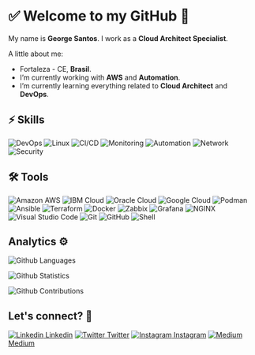 # ✅ Welcome to my GitHub 🚀

My name is **George Santos**. I work as a **Cloud Architect Specialist**.

A little about me:

- Fortaleza - CE, **Brasil**.
- I’m currently working with **AWS** and **Automation**.
- I’m currently learning everything related to **Cloud Architect** and **DevOps**.

## ⚡ Skills

![DevOps](https://img.shields.io/badge/-DevOps-yellowgreen) ![Linux](https://img.shields.io/badge/-Linux-FCC624?&logo=linux&logoColor=FFFFFF) ![CI/CD](https://img.shields.io/badge/-CI/CD-yellowgreen) ![Monitoring](https://img.shields.io/badge/-Monitoring-red) ![Automation](https://img.shields.io/badge/-Automation-green) ![Network](https://img.shields.io/badge/-Network-brightgreen?&logo=Network&logoColor=FFFFFF) ![Security](https://img.shields.io/badge/-Security-blue)

## 🛠 Tools

![Amazon AWS](https://img.shields.io/badge/-Amazon%20AWS-232F3E?&logo=amazon%20aws&logoColor=FFFFFF) ![IBM Cloud](https://img.shields.io/badge/-IBM%20Cloud-632CA6?&logo=IBMCloud&logoColor=FFFFFF) ![Oracle Cloud](https://img.shields.io/badge/-Oracle%20Cloud-D24939?&logo=OracleCloud&logoColor=FFFFFF) ![Google Cloud](https://img.shields.io/badge/-Google%20Cloud-3EAAAF?&logo=GoogleCloud&logoColor=FFFFFF) ![Podman](https://img.shields.io/badge/-Podman-326CE5?&logo=podman&logoColor=FFFFFF) ![Ansible](https://img.shields.io/badge/-Ansible-EE0000?&logo=ansible&logoColor=FFFFFF) ![Terraform](https://img.shields.io/badge/-Terraform-623CE4?&logo=terraform&logoColor=FFFFF) ![Docker](https://img.shields.io/badge/-Docker-2496ED?&logo=docker&logoColor=FFFFFF)  ![Zabbix](https://img.shields.io/badge/-Zabbix-F05032?&logo=zabbix&logoColor=FFFFFF) ![Grafana](https://img.shields.io/badge/-Grafana-F46800?&logo=grafana&logoColor=FFFFFF) ![NGINX](https://img.shields.io/badge/-NGINX-009639?&logo=nginx&logoColor=FFFFFF) ![Visual Studio Code](https://img.shields.io/badge/-Visual%20Studio%20Code-0F1689?&logo=visualstudiocode&logoColor=FFFFFF) ![Git](https://img.shields.io/badge/-Git-F05032?&logo=git&logoColor=FFFFFF) ![GitHub](https://img.shields.io/badge/-GitHub-181717?&logo=GitHub&logoColor=FFFFFF) ![Shell](https://img.shields.io/badge/-Shell-4EAA25?&logo=gnu%20bash&logoColor=FFFFFF)

## Analytics ⚙️

![Github Languages](https://github-readme-stats.vercel.app/api/top-langs/?username=georgesanto&layout=compact&count_private=true)

![Github Statistics](https://github-readme-stats.vercel.app/api/?username=georgesanto&count_private=true&show_icons=true)

![Github Contributions](https://github-readme-streak-stats.herokuapp.com/?user=georgesanto&hide_border=true)

## Let's connect? 🤝

[![Linkedin](<https://img.shields.io/badge/-LinkedIn-0077B5?style=flat&logo=Linkedin&logoColor=white>) Linkedin](<https://www.linkedin.com/in/george-santos/>)
[![Twitter](<https://img.shields.io/badge/-Twitter-%231DA1F2?style=flat&logo=twitter&logoColor=white>) Twitter](<https://twitter.com/georgesanto>)
[![Instagram](<https://img.shields.io/badge/-Instagram-E4405F?style=flat&logo=instagram&logoColor=white>) Instagram](<https://www.instagram.com/georgesant0>)
[![Medium](<https://img.shields.io/badge/-Medium-%2312100E?style=flat&logo=medium&logoColor=white>) Medium](<https://medium.com/@georgesantos169>)
